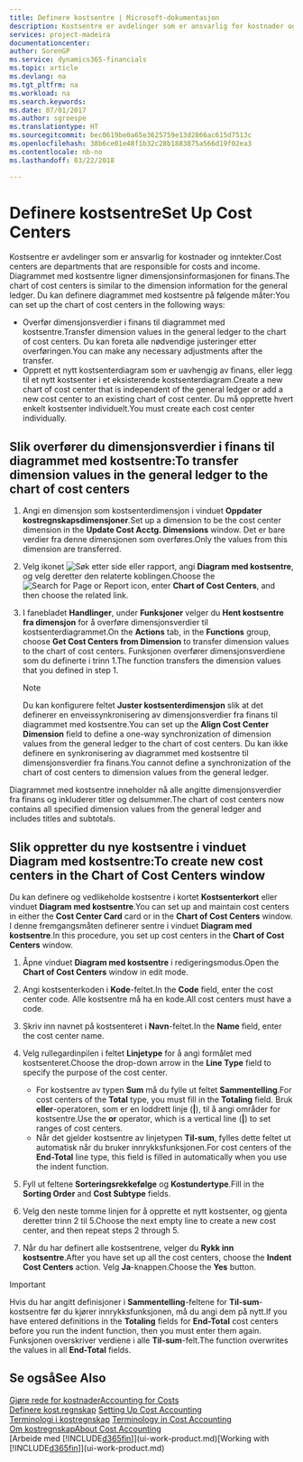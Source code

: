 ```yaml
---
title: Definere kostsentre | Microsoft-dokumentasjon
description: Kostsentre er avdelinger som er ansvarlig for kostnader og inntekter. Diagrammet med kostsentre ligner dimensjonsinformasjonen for finans.
services: project-madeira
documentationcenter: 
author: SorenGP
ms.service: dynamics365-financials
ms.topic: article
ms.devlang: na
ms.tgt_pltfrm: na
ms.workload: na
ms.search.keywords: 
ms.date: 07/01/2017
ms.author: sgroespe
ms.translationtype: HT
ms.sourcegitcommit: bec0619be0a65e3625759e13d2866ac615d7513c
ms.openlocfilehash: 38b6ce01e48f1b32c28b1883875a566d19f02ea3
ms.contentlocale: nb-no
ms.lasthandoff: 03/22/2018

---
```

# <a name="set-up-cost-centers"></a><span data-ttu-id="4ebe8-104">Definere kostsentre</span><span class="sxs-lookup"><span data-stu-id="4ebe8-104">Set Up Cost Centers</span></span>
<span data-ttu-id="4ebe8-105">Kostsentre er avdelinger som er ansvarlig for kostnader og inntekter.</span><span class="sxs-lookup"><span data-stu-id="4ebe8-105">Cost centers are departments that are responsible for costs and income.</span></span> <span data-ttu-id="4ebe8-106">Diagrammet med kostsentre ligner dimensjonsinformasjonen for finans.</span><span class="sxs-lookup"><span data-stu-id="4ebe8-106">The chart of cost centers is similar to the dimension information for the general ledger.</span></span> <span data-ttu-id="4ebe8-107">Du kan definere diagrammet med kostsentre på følgende måter:</span><span class="sxs-lookup"><span data-stu-id="4ebe8-107">You can set up the chart of cost centers in the following ways:</span></span>  

-   <span data-ttu-id="4ebe8-108">Overfør dimensjonsverdier i finans til diagrammet med kostsentre.</span><span class="sxs-lookup"><span data-stu-id="4ebe8-108">Transfer dimension values in the general ledger to the chart of cost centers.</span></span> <span data-ttu-id="4ebe8-109">Du kan foreta alle nødvendige justeringer etter overføringen.</span><span class="sxs-lookup"><span data-stu-id="4ebe8-109">You can make any necessary adjustments after the transfer.</span></span>  
-   <span data-ttu-id="4ebe8-110">Opprett et nytt kostsenterdiagram som er uavhengig av finans, eller legg til et nytt kostsenter i et eksisterende kostsenterdiagram.</span><span class="sxs-lookup"><span data-stu-id="4ebe8-110">Create a new chart of cost center that is independent of the general ledger or add a new cost center to an existing chart of cost center.</span></span> <span data-ttu-id="4ebe8-111">Du må opprette hvert enkelt kostsenter individuelt.</span><span class="sxs-lookup"><span data-stu-id="4ebe8-111">You must create each cost center individually.</span></span>  

## <a name="to-transfer-dimension-values-in-the-general-ledger-to-the-chart-of-cost-centers"></a><span data-ttu-id="4ebe8-112">Slik overfører du dimensjonsverdier i finans til diagrammet med kostsentre:</span><span class="sxs-lookup"><span data-stu-id="4ebe8-112">To transfer dimension values in the general ledger to the chart of cost centers</span></span>  
1.  <span data-ttu-id="4ebe8-113">Angi en dimensjon som kostsenterdimensjon i vinduet **Oppdater kostregnskapsdimensjoner**.</span><span class="sxs-lookup"><span data-stu-id="4ebe8-113">Set up a dimension to be the cost center dimension in the **Update Cost Acctg. Dimensions** window.</span></span> <span data-ttu-id="4ebe8-114">Det er bare verdier fra denne dimensjonen som overføres.</span><span class="sxs-lookup"><span data-stu-id="4ebe8-114">Only the values from this dimension are transferred.</span></span>  
2.  <span data-ttu-id="4ebe8-115">Velg ikonet ![Søk etter side eller rapport](media/ui-search/search_small.png "Søk etter side eller rapport"), angi **Diagram med kostsentre**, og velg deretter den relaterte koblingen.</span><span class="sxs-lookup"><span data-stu-id="4ebe8-115">Choose the ![Search for Page or Report](media/ui-search/search_small.png "Search for Page or Report icon") icon, enter **Chart of Cost Centers**, and then choose the related link.</span></span>  
3.  <span data-ttu-id="4ebe8-116">I fanebladet **Handlinger**, under **Funksjoner** velger du **Hent kostsentre fra dimensjon** for å overføre dimensjonsverdier til kostsenterdiagrammet.</span><span class="sxs-lookup"><span data-stu-id="4ebe8-116">On the **Actions** tab, in the **Functions** group, choose **Get Cost Centers from Dimension** to transfer dimension values to the chart of cost centers.</span></span> <span data-ttu-id="4ebe8-117">Funksjonen overfører dimensjonsverdiene som du definerte i trinn 1.</span><span class="sxs-lookup"><span data-stu-id="4ebe8-117">The function transfers the dimension values that you defined in step 1.</span></span>  

    > [!NOTE]  
    >  <span data-ttu-id="4ebe8-118">Du kan konfigurere feltet **Juster kostsenterdimensjon** slik at det definerer en enveissynkronisering av dimensjonsverdier fra finans til diagrammet med kostsentre.</span><span class="sxs-lookup"><span data-stu-id="4ebe8-118">You can set up the **Align Cost Center Dimension**  field to define a one-way synchronization of dimension values from the general ledger to the chart of cost centers.</span></span> <span data-ttu-id="4ebe8-119">Du kan ikke definere en synkronisering av diagrammet med kostsentre til dimensjonsverdier fra finans.</span><span class="sxs-lookup"><span data-stu-id="4ebe8-119">You cannot define a synchronization of the chart of cost centers to dimension values from the general ledger.</span></span>  

<span data-ttu-id="4ebe8-120">Diagrammet med kostsentre inneholder nå alle angitte dimensjonsverdier fra finans og inkluderer titler og delsummer.</span><span class="sxs-lookup"><span data-stu-id="4ebe8-120">The chart of cost centers now contains all specified dimension values from the general ledger and includes titles and subtotals.</span></span>  

## <a name="to-create-new-cost-centers-in-the-chart-of-cost-centers-window"></a><span data-ttu-id="4ebe8-121">Slik oppretter du nye kostsentre i vinduet Diagram med kostsentre:</span><span class="sxs-lookup"><span data-stu-id="4ebe8-121">To create new cost centers in the Chart of Cost Centers window</span></span>  
<span data-ttu-id="4ebe8-122">Du kan definere og vedlikeholde kostsentre i kortet **Kostsenterkort** eller vinduet **Diagram med kostsentre**.</span><span class="sxs-lookup"><span data-stu-id="4ebe8-122">You can set up and maintain cost centers in either the **Cost Center Card** card or in the **Chart of Cost Centers** window.</span></span> <span data-ttu-id="4ebe8-123">I denne fremgangsmåten definerer sentre i vinduet **Diagram med kostsentre**.</span><span class="sxs-lookup"><span data-stu-id="4ebe8-123">In this procedure, you set up cost centers in the **Chart of Cost Centers** window.</span></span>  

1. <span data-ttu-id="4ebe8-124">Åpne vinduet **Diagram med kostsentre** i redigeringsmodus.</span><span class="sxs-lookup"><span data-stu-id="4ebe8-124">Open the **Chart of Cost Centers** window in edit mode.</span></span>  
2. <span data-ttu-id="4ebe8-125">Angi kostsenterkoden i **Kode**-feltet.</span><span class="sxs-lookup"><span data-stu-id="4ebe8-125">In the **Code** field, enter the cost center code.</span></span> <span data-ttu-id="4ebe8-126">Alle kostsentre må ha en kode.</span><span class="sxs-lookup"><span data-stu-id="4ebe8-126">All cost centers must have a code.</span></span>  
3. <span data-ttu-id="4ebe8-127">Skriv inn navnet på kostsenteret i **Navn**-feltet.</span><span class="sxs-lookup"><span data-stu-id="4ebe8-127">In the **Name** field, enter the cost center name.</span></span>  
4. <span data-ttu-id="4ebe8-128">Velg rullegardinpilen i feltet **Linjetype** for å angi formålet med kostsenteret.</span><span class="sxs-lookup"><span data-stu-id="4ebe8-128">Choose the drop-down arrow in the **Line Type** field to specify the purpose of the cost center.</span></span>  

    - <span data-ttu-id="4ebe8-129">For kostsentre av typen **Sum** må du fylle ut feltet **Sammentelling**.</span><span class="sxs-lookup"><span data-stu-id="4ebe8-129">For cost centers of the **Total** type, you must fill in the **Totaling** field.</span></span> <span data-ttu-id="4ebe8-130">Bruk **eller**-operatoren, som er en loddrett linje (**&#124;**), til å angi områder for kostsentre.</span><span class="sxs-lookup"><span data-stu-id="4ebe8-130">Use the **or** operator, which is a vertical line (**&#124;**) to set ranges of cost centers.</span></span>  
    - <span data-ttu-id="4ebe8-131">Når det gjelder kostsentre av linjetypen **Til-sum**, fylles dette feltet ut automatisk når du bruker innrykksfunksjonen.</span><span class="sxs-lookup"><span data-stu-id="4ebe8-131">For cost centers of the **End-Total** line type, this field is filled in automatically when you use the indent function.</span></span>  
5.  <span data-ttu-id="4ebe8-132">Fyll ut feltene **Sorteringsrekkefølge** og **Kostundertype**.</span><span class="sxs-lookup"><span data-stu-id="4ebe8-132">Fill in the **Sorting Order** and **Cost Subtype** fields.</span></span>  
6.  <span data-ttu-id="4ebe8-133">Velg den neste tomme linjen for å opprette et nytt kostsenter, og gjenta deretter trinn 2 til 5.</span><span class="sxs-lookup"><span data-stu-id="4ebe8-133">Choose the next empty line to create a new cost center, and then repeat steps 2 through 5.</span></span>  
7.  <span data-ttu-id="4ebe8-134">Når du har definert alle kostsentrene, velger du **Rykk inn kostsentre**.</span><span class="sxs-lookup"><span data-stu-id="4ebe8-134">After you have set up all the cost centers, choose the **Indent Cost Centers** action.</span></span> <span data-ttu-id="4ebe8-135">Velg **Ja**-knappen.</span><span class="sxs-lookup"><span data-stu-id="4ebe8-135">Choose the **Yes** button.</span></span>  

> [!IMPORTANT]  
>  <span data-ttu-id="4ebe8-136">Hvis du har angitt definisjoner i **Sammentelling**-feltene for **Til-sum**-kostsentre før du kjører innrykksfunksjonen, må du angi dem på nytt.</span><span class="sxs-lookup"><span data-stu-id="4ebe8-136">If you have entered definitions in the **Totaling** fields for **End-Total** cost centers before you run the indent function, then you must enter them again.</span></span> <span data-ttu-id="4ebe8-137">Funksjonen overskriver verdiene i alle **Til-sum**-felt.</span><span class="sxs-lookup"><span data-stu-id="4ebe8-137">The function overwrites the values in all **End-Total** fields.</span></span>  

## <a name="see-also"></a><span data-ttu-id="4ebe8-138">Se også</span><span class="sxs-lookup"><span data-stu-id="4ebe8-138">See Also</span></span>  
[<span data-ttu-id="4ebe8-139">Gjøre rede for kostnader</span><span class="sxs-lookup"><span data-stu-id="4ebe8-139">Accounting for Costs</span></span>](finance-manage-cost-accounting.md)  
<span data-ttu-id="4ebe8-140">[Definere kost.regnskap](finance-set-up-cost-accounting.md) </span><span class="sxs-lookup"><span data-stu-id="4ebe8-140">[Setting Up Cost Accounting](finance-set-up-cost-accounting.md) </span></span>  
<span data-ttu-id="4ebe8-141">[Terminologi i kostregnskap](finance-terminology-in-cost-accounting.md) </span><span class="sxs-lookup"><span data-stu-id="4ebe8-141">[Terminology in Cost Accounting](finance-terminology-in-cost-accounting.md) </span></span>  
[<span data-ttu-id="4ebe8-142">Om kostregnskap</span><span class="sxs-lookup"><span data-stu-id="4ebe8-142">About Cost Accounting</span></span>](finance-about-cost-accounting.md)  
<span data-ttu-id="4ebe8-143">[Arbeide med [!INCLUDE[d365fin](includes/d365fin_md.md)]](ui-work-product.md)</span><span class="sxs-lookup"><span data-stu-id="4ebe8-143">[Working with [!INCLUDE[d365fin](includes/d365fin_md.md)]](ui-work-product.md)</span></span>

